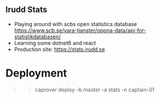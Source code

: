 ## Irudd Stats
- Playing around with scbs open statistics database https://www.scb.se/vara-tjanster/oppna-data/api-for-statistikdatabasen/
- Learning some dotnet6 and react
- Production site: https://stats.irudd.se

# Deployment

>> caprover deploy -b master -a stats -n captain-01